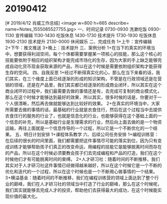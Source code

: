 # 20190412

[# 2019/4/12 肖威工作总结]
<image w=800 h=665 describe= name=Notes_1555085527755.jpg>
一、时间记录
0730-0930 洗漱吃饭
0930-1130 宣传编辑
1130-1430 吃饭休息
1430-1730 技术提升
1730-1930 吃饭休息
1930-2130 技术提升
2130-0000 休闲娱乐
二、完成任务
1+上午：宣传编辑
2+下午：推文推送
3+晚上：技术提升
三、案例分析
1+在当下的真实的环境当中，想要获得利润空间，每个个体都需要掌握某一项核心的技能，那么这个核心的技能要依附于相应的组织架构才能完成市场化的生存，因为大家的手上缺乏能够完成自动化货币现金获取来源的产品，所以在这个时候是需要依附组织架构才能获得生存的空间。
四、自我反思
1+经过不断得真实化的心，那么在当下来看的话，我们其实，在三个维度上面已经逐渐的形成的知识架构，不管是在行政领域还是在营销的领域，还是在产品里，我们其实都已经逐渐的形成商业闭环，所以其实在这个商业闭环的过程中，我们最需要去做的事情还是有，去完成可复制的商业模式化，那么在这个时候才能够达到最好的效果，所以其实，很多时候的话是，你要对于一个人很清晰，然后再去做就能够达到比较好的效果。
2+在真实的环境当中，大家所需要去做的事情的话，最基础的行业就是衣食住行，然后在这个过程当中去提供衣食住行的服务的行业了，也就是信息化的行业，也能够获得在这个基础上面的一个信息的补充，所以是基础行业是生理需求的行业，然后向上面去做的是一个物资运输，再往上面就是一个信息传导的一个过程，所以它是一个不断优化的一个结果。
五、明日计划安排
1+课程体系教学
六、后续公司任务安排
1+编程训练营：在后续的很长的时间里面，我们都需要把这件事情尽可能的落实到位，因为只有变成训练才能够帮助孩子们真正的改变命运，用编程的技能它是能够脱离时间而存在的产品，所以在这个时候必须要教会孩子们去完成编程和产品的打造，我们在这个时候他们才有可能脱离时间的束缚。
2+人才研习社：随着时间的不断推移，我们其实对于人才研习社这件事情已经做得越来越好，所以在这个时候它是一个不断的优化和迭代的一个过程，所以在这个时候也是一个不断用心做事情的一个结果。
3+横溢基金：随着时间的不断推移，我们在编程训练营的领域上面达到了整个行业的巅峰，我们在人才研习社的领域当中打造了行业的巅峰，那么在这个时候呢，我们其实就能够去完成人才的投资，帮助他们去获得最大的成功，在这个时候能实现价值的最大化。
